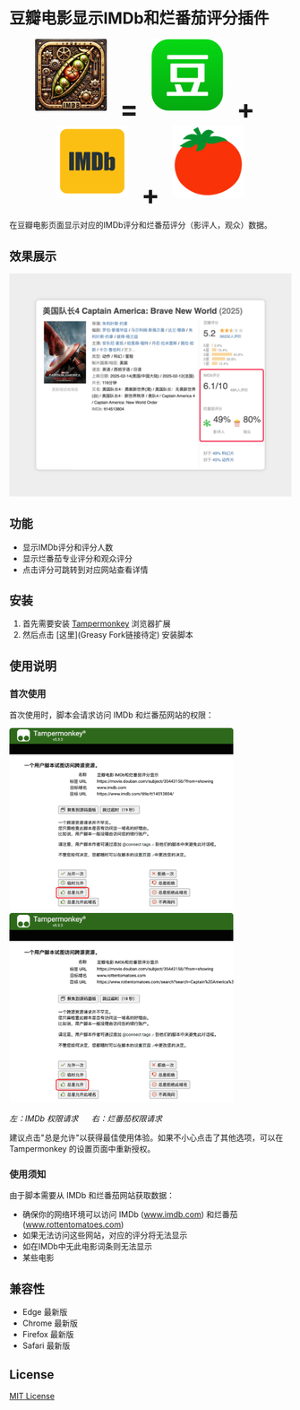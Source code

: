 # 豆瓣电影显示IMDb和烂番茄评分插件

<p align="center">
  <img src="assets/icon/alternatives/icon_original.png" width="128" height="128"/>
  <span style="font-size: 48px; font-weight: bold; vertical-align: middle; margin: 0 20px;">=</span>
  <img src="assets/icon/douban.png" width="128" height="128"/>
  <span style="font-size: 48px; font-weight: bold; vertical-align: middle; margin: 0 20px;">+</span>
  <img src="assets/icon/imdb.png" width="128" height="128"/>
  <span style="font-size: 48px; font-weight: bold; vertical-align: middle; margin: 0 20px;">+</span>
  <img src="assets/icon/rottentomatoes.png" width="128" height="128"/>
</p>

在豆瓣电影页面显示对应的IMDb评分和烂番茄评分（影评人，观众）数据。

## 效果展示

![效果展示](assets/screenshots/v1/preview.png)

## 功能
- 显示IMDb评分和评分人数
- 显示烂番茄专业评分和观众评分
- 点击评分可跳转到对应网站查看详情

## 安装
1. 首先需要安装 [Tampermonkey](https://www.tampermonkey.net/) 浏览器扩展
2. 然后点击 [这里](Greasy Fork链接待定) 安装脚本

## 使用说明

### 首次使用
首次使用时，脚本会请求访问 IMDb 和烂番茄网站的权限：


<p float="left">
  <img src="assets/screenshots/permission-imdb.png" width="400"/>
  <img src="assets/screenshots/permission-rottentomatoes.png" width="400"/>
</p>

<p float="left">
  <em>左：IMDb 权限请求 &nbsp;&nbsp;&nbsp;&nbsp; 右：烂番茄权限请求</em>
</p>

建议点击"总是允许"以获得最佳使用体验。如果不小心点击了其他选项，可以在 Tampermonkey 的设置页面中重新授权。

### 使用须知
由于脚本需要从 IMDb 和烂番茄网站获取数据：
- 确保你的网络环境可以访问 IMDb (www.imdb.com) 和烂番茄 (www.rottentomatoes.com)
- 如果无法访问这些网站，对应的评分将无法显示
- 如在IMDb中无此电影词条则无法显示
- 某些电影

## 兼容性
- Edge 最新版
- Chrome 最新版
- Firefox 最新版
- Safari 最新版

## License
[MIT License](LICENSE)